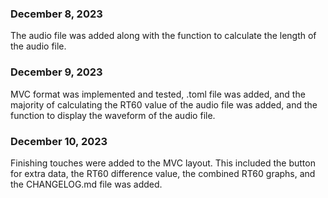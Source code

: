 ### December 8, 2023

The audio file was added along with the function to calculate the length of the audio file.

### December 9, 2023

MVC format was implemented and tested, .toml file was added, and the majority of calculating the RT60 value of the audio file was added, and the function to display the waveform of the audio file.

### December 10, 2023

Finishing touches were added to the MVC layout. This included the button for extra data, the RT60 difference value, the combined RT60 graphs, and the CHANGELOG.md file was added.
